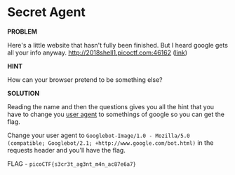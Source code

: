 # Secret Agent

__PROBLEM__

Here's a little website that hasn't fully been finished. But I heard google gets all your info anyway. http://2018shell1.picoctf.com:46162 ([link](http://2018shell1.picoctf.com:46162))

__HINT__

How can your browser pretend to be something else?

__SOLUTION__

Reading the name and then the questions gives you all the hint that you have to change you [user agent](https://www.howtogeek.com/114937/htg-explains-whats-a-browser-user-agent/) to somethings of google so you can get the flag.

Change your user agent to `Googlebot-Image/1.0 - Mozilla/5.0 (compatible; Googlebot/2.1; +http://www.google.com/bot.html)` in the requests header and you'll have the flag.

FLAG - `picoCTF{s3cr3t_ag3nt_m4n_ac87e6a7}`
